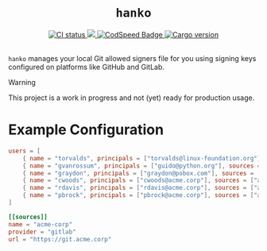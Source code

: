 <h1 align="center"><code>hanko</code></h1>

<div align="center">
  <a href="https://github.com/srv6d/hanko/actions">
    <img src="https://github.com/srv6d/hanko/workflows/CI/badge.svg" alt="CI status">
  </a>
  <a href="https://codecov.io/github/SRv6d/hanko"> 
    <img src="https://codecov.io/github/SRv6d/hanko/graph/badge.svg?token=PIRC5DZL9C"> 
  </a>
  <a href="https://codspeed.io/SRv6d/hanko">
    <img src="https://img.shields.io/endpoint?url=https://codspeed.io/badge.json" alt="CodSpeed Badge">
  </a>
  <a href="https://crates.io/crates/hanko">
    <img src="https://img.shields.io/crates/v/hanko.svg?logo=rust" alt="Cargo version">
  </a>
</div>
<br>

`hanko` manages your local Git allowed signers file for you using signing keys
configured on platforms like GitHub and GitLab.

> [!WARNING]  
> This project is a work in progress and not (yet) ready for production usage.

# Example Configuration

```toml
users = [
    { name = "torvalds", principals = ["torvalds@linux-foundation.org"], sources = ["github"] },
    { name = "gvanrossum", principals = ["guido@python.org"], sources = ["github", "gitlab"] },
    { name = "graydon", principals = ["graydon@pobox.com"], sources = ["github"] },
    { name = "cwoods", principals = ["cwoods@acme.corp"], sources = ["acme-corp"] },
    { name = "rdavis", principals = ["rdavis@acme.corp"], sources = ["acme-corp"] },
    { name = "pbrock", principals = ["pbrock@acme.corp"], sources = ["acme-corp"] }
]

[[sources]]
name = "acme-corp"
provider = "gitlab"
url = "https://git.acme.corp"
```
